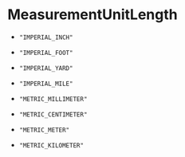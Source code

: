 
# MeasurementUnitLength


* `"IMPERIAL_INCH"`

* `"IMPERIAL_FOOT"`

* `"IMPERIAL_YARD"`

* `"IMPERIAL_MILE"`

* `"METRIC_MILLIMETER"`

* `"METRIC_CENTIMETER"`

* `"METRIC_METER"`

* `"METRIC_KILOMETER"`



